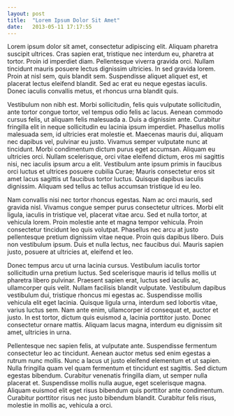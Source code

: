 ```yaml
---
layout: post
title:  "Lorem Ipsum Dolor Sit Amet"
date:   2013-05-11 17:17:55
---
```


Lorem ipsum dolor sit amet, consectetur adipiscing elit. Aliquam pharetra suscipit ultrices. Cras sapien erat, tristique nec interdum eu, pharetra at tortor. Proin id imperdiet diam. Pellentesque viverra gravida orci. Nullam tincidunt mauris posuere lectus dignissim ultricies. In sed gravida lorem. Proin at nisl sem, quis blandit sem. Suspendisse aliquet aliquet est, et placerat lectus eleifend blandit. Sed ac erat eu neque egestas iaculis. Donec iaculis convallis metus, et rhoncus urna blandit quis.

Vestibulum non nibh est. Morbi sollicitudin, felis quis vulputate sollicitudin, ante tortor congue tortor, vel tempus odio felis ac lacus. Aenean commodo cursus felis, ut aliquam felis malesuada a. Duis a dignissim ante. Curabitur fringilla elit in neque sollicitudin eu lacinia ipsum imperdiet. Phasellus mollis malesuada sem, id ultricies erat molestie et. Maecenas mauris dui, aliquam nec dapibus vel, pulvinar eu justo. Vivamus semper vulputate nunc at tincidunt. Morbi condimentum dictum purus eget accumsan. Aliquam eu ultricies orci. Nullam scelerisque, orci vitae eleifend dictum, eros mi sagittis nisi, nec iaculis ipsum arcu a elit. Vestibulum ante ipsum primis in faucibus orci luctus et ultrices posuere cubilia Curae; Mauris consectetur eros sit amet lacus sagittis ut faucibus tortor luctus. Quisque dapibus iaculis dignissim. Aliquam sed tellus ac tellus accumsan tristique id eu leo.

Nam convallis nisi nec tortor rhoncus egestas. Nam ac orci mauris, sed gravida nisl. Vivamus congue semper purus consectetur ultrices. Morbi elit ligula, iaculis in tristique vel, placerat vitae arcu. Sed et nulla tortor, at vehicula lorem. Proin molestie ante et magna tempor vehicula. Proin consectetur tincidunt leo quis volutpat. Phasellus nec arcu at justo pellentesque pretium dignissim vitae neque. Proin quis dapibus libero. Duis non vestibulum ipsum. Duis et nulla lectus, nec faucibus dui. Mauris sapien justo, posuere at ultricies at, eleifend et leo.

Donec tempus arcu ut urna lacinia cursus. Vestibulum iaculis tortor sollicitudin urna pretium luctus. Sed scelerisque mauris id tellus mollis ut pharetra libero pulvinar. Praesent sapien erat, luctus sed iaculis ac, ullamcorper quis velit. Nullam facilisis blandit vulputate. Vestibulum dapibus vestibulum dui, tristique rhoncus mi egestas ac. Suspendisse mollis vehicula elit eget lacinia. Quisque ligula urna, interdum sed lobortis vitae, varius luctus sem. Nam ante enim, ullamcorper id consequat et, auctor et justo. In est tortor, dictum quis euismod a, lacinia porttitor justo. Donec consectetur ornare mattis. Aliquam lacus magna, interdum eu dignissim sit amet, ultricies in urna.

Pellentesque nec sapien felis, at vulputate ante. Suspendisse fermentum consectetur leo ac tincidunt. Aenean auctor metus sed enim egestas a rutrum nunc mollis. Nunc a lacus ut justo eleifend elementum et ut sapien. Nulla fringilla quam vel quam fermentum et tincidunt est sagittis. Sed dictum egestas bibendum. Curabitur venenatis fringilla diam, ut semper nulla placerat et. Suspendisse mollis nulla augue, eget scelerisque magna. Aliquam euismod elit eget risus bibendum quis porttitor ante condimentum. Curabitur porttitor risus nec justo bibendum blandit. Curabitur felis risus, molestie in mollis ac, vehicula a orci.
